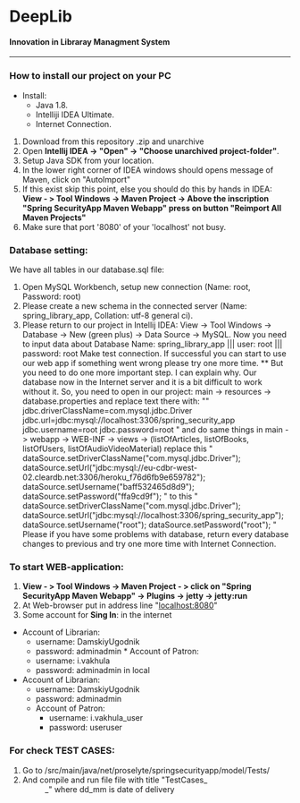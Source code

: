 

 **DeepLib** 
 ====================
#### Innovation in Libraray Managment System

------------------------------

### **How to install our project on your PC** 

+ Install:
  - Java 1.8.
  - Intelliji IDEA Ultimate.
  - Internet Connection.
         

1. Download from this repository .zip and unarchive
2. Open **Intellij IDEA -> "Open" -> "Choose unarchived project-folder"**.
3. Setup Java SDK from your location.
4. In the lower right corner of IDEA windows should opens message of Maven, click on "AutoImport"
5. If this exist skip this point, else you should do this by hands in IDEA:
      **View - > Tool Windows -> Maven Project -> Above the inscription "Spring SecurityApp Maven Webapp" press on button "Reimport All Maven Projects"**
6. Make sure that port '8080' of your 'localhost' not busy. 

### Database setting:
We have all tables in our database.sql file:
1. Open MySQL Workbench, setup new connection (Name: root, Password: root)
2. Please create a new schema in the connected server (Name: spring_library_app, Collation: utf-8 general ci).
3. Please return to our project in Intellij IDEA: View -> Tool Windows -> Database -> New (green plus) -> Data Source -> MySQL.
Now you need to input data about Database
Name: spring_library_app ||| user: root ||| password: root
Make test connection.
If successful you can start to use our web app if something went wrong please try one more time.
**
But you need to do one more important step. I can explain why. Our database now in the Internet server and it is a bit difficult to work without it. So, you need to open in our project: main -> resources -> database.properties and replace text there with:
""
jdbc.driverClassName=com.mysql.jdbc.Driver
jdbc.url=jdbc:mysql://localhost:3306/spring_security_app
jdbc.username=root
jdbc.password=root
"
and do same things in main -> webapp -> WEB-INF -> views -> (listOfArticles, listOfBooks, listOfUsers, listOfAudioVideoMaterial)
replace this 
"
 dataSource.setDriverClassName("com.mysql.jdbc.Driver");
                dataSource.setUrl("jdbc:mysql://eu-cdbr-west-02.cleardb.net:3306/heroku_f76d6fb9e659782");
                dataSource.setUsername("baff532465d8d9");
                dataSource.setPassword("ffa9cd9f");
"
to this
"
 dataSource.setDriverClassName("com.mysql.jdbc.Driver");
                dataSource.setUrl("jdbc:mysql://localhost:3306/spring_security_app");
                dataSource.setUsername("root");
                dataSource.setPassword("root");
"
Please if you have some problems with database, return every database changes to previous and try one more time with Internet Connection.



 ### To start WEB-application:
  1. **View - > Tool Windows -> Maven Project - > click on "Spring SecurityApp Maven Webapp" -> Plugins -> jetty -> jetty:run**
  2. At Web-browser put in address line "[localhost:8080](http://localhost:8080)"
  3. Some account for **Sing In**:
  in the internet
   * Account of Librarian:
      + username: DamskiyUgodnik
      + password: adminadmin
    * Account of Patron:
      + username: i.vakhula
      + password: adminadmin
   in local
 * Account of Librarian:
      + username: DamskiyUgodnik
      + password: adminadmin
    * Account of Patron:
      + username: i.vakhula_user
      + password: useruser
 
 ### For check TEST CASES:
 
 1. Go to /src/main/java/net/proselyte/springsecurityapp/model/Tests/
 2. And compile and run file file with title "TestCases_<dd>_<mm>" where dd_mm is date of delivery
 
 


